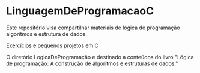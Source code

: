 # LinguagemDeProgramacaoC
Este repositório visa compartilhar materiais de lógica de programação algoritmos e estrutura de dados.

Exercícios e pequenos projetos em C

O diretório LogicaDeProgramação e destinado a conteúdos do livro "Lógica de programação: A construção de algoritmos e estruturas de dados."
